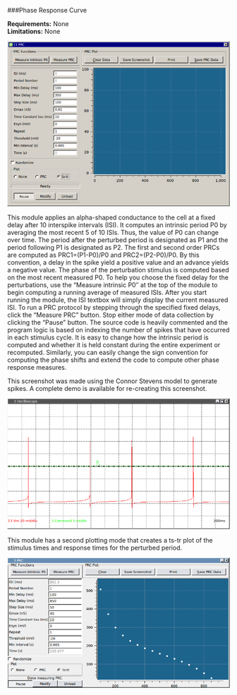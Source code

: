 ###Phase Response Curve

**Requirements:** None  
**Limitations:** None  

![PRC GUI](PRC.png)

This module applies an alpha-shaped conductance to the cell at a fixed delay after 10 interspike intervals (ISI). It computes an intrinsic period P0 by averaging the most recent 5 of 10 ISIs. Thus, the value of P0 can change over time. The period after the perturbed period is designated as P1 and the period following P1 is designated as P2. The first and second order PRCs are computed as PRC1=(P1-P0)/P0 and PRC2=(P2-P0)/P0. By this convention, a delay in the spike yield a positive value and an advance yields a negative value. The phase of the perturbation stimulus is computed based on the most recent measured P0. To help you choose the fixed delay for the perturbations, use the “Measure intrinsic P0″ at the top of the module to begin computing a running average of measured ISIs. After you start running the module, the ISI textbox will simply display the current measured ISI. To run a PRC protocol by stepping through the specified fixed delays, click the “Measure PRC” button. Stop either mode of data collection by clicking the “Pause” button. The source code is heavily commented and the program logic is based on indexing the number of spikes that have occurred in each stimulus cycle. It is easy to change how the intrinsic period is computed and whether it is held constant during the entire experiment or recomputed. Similarly, you can easily change the sign convention for computing the phase shifts and extend the code to compute other phase response measures.

This screenshot was made using the Connor Stevens model to generate spikes. A complete demo is available for re-creating this screenshot. 

![PRC and Scope](PRC-scope.png)

This module has a second plotting mode that creates a ts-tr plot of the stimulus times and response times for the perturbed period.

![PRC (ts-tr)](PRC-tstr.png)
